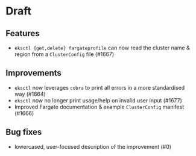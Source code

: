 # Draft

## Features

- `eksctl {get,delete} fargateprofile` can now read the cluster name & region from a `ClusterConfig` file (#1667)

## Improvements

- `eksctl` now leverages `cobra` to print all errors in a more standardised way (#1664)
- `eksctl` now no longer print usage/help on invalid user input (#1677)
- Improved Fargate documentation & example `ClusterConfig` manifest (#1666)

## Bug fixes

- lowercased, user-focused description of the improvement (#0)
